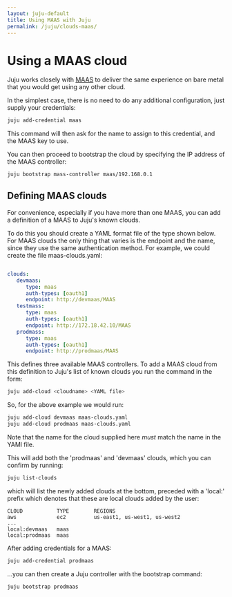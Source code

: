 ```yaml
---
layout: juju-default
title: Using MAAS with Juju
permalink: /juju/clouds-maas/
---
```


# Using a MAAS cloud

Juju works closely with [MAAS](https://maas.io) to deliver the same experience 
on bare metal that you would get using any other cloud.

In the simplest case, there is no need to do any additional configuration, just
supply your credentials:
  
```bash
juju add-credential maas
```
This command will then ask for the name to assign to this credential, and the 
MAAS key to use.

You can then proceed to bootstrap the cloud by specifying the IP address of the 
MAAS controller:
  
```bash
juju bootstrap mass-controller maas/192.168.0.1
```

## Defining MAAS clouds

For convenience, especially if you have more than one MAAS, you can add a 
definition of a MAAS to Juju's known clouds.

To do this you should create a YAML format file of the type shown below. For 
MAAS clouds the only thing that varies is the endpoint and the name, since they
use the same authentication method. 
For example, we could create the file maas-clouds.yaml:
  
```yaml

clouds:
   devmaas:
      type: maas
      auth-types: [oauth1]
      endpoint: http://devmaas/MAAS
   testmass:
      type: maas
      auth-types: [oauth1]
      endpoint: http://172.18.42.10/MAAS
   prodmass:
      type: maas
      auth-types: [oauth1]
      endpoint: http://prodmaas/MAAS
```

This defines three available MAAS controllers. To add a MAAS cloud 
from this definition to Juju's list of known clouds you run the command in the 
form:
  
```bash
juju add-cloud <cloudname> <YAML file>
```
So, for the above example we would run:
  
```bash
juju add-cloud devmaas maas-clouds.yaml
juju add-cloud prodmaas maas-clouds.yaml
```

Note that the name for the cloud supplied here *must* match the name in the
YAMl file.

This will add both the 'prodmaas' and 'devmaas' clouds, which you can confirm
by running:
  
```bash
juju list-clouds
```

which will list the newly added clouds at the bottom, preceded with a 'local:' 
prefix which denotes that these are local clouds added by the user:

```no-higlight
CLOUD           TYPE        REGIONS
aws             ec2         us-east1, us-west1, us-west2
...
local:devmaas   maas
local:prodmaas  maas
```

After adding credentials for a MAAS:

```bash
juju add-credential prodmaas
```

...you can then create a Juju controller 
with the bootstrap command:
  
```
juju bootstrap prodmaas
```

